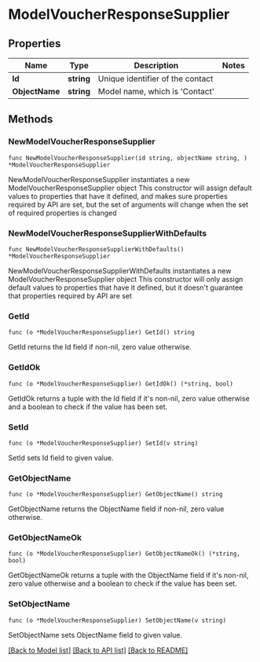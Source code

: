 # ModelVoucherResponseSupplier

## Properties

Name | Type | Description | Notes
------------ | ------------- | ------------- | -------------
**Id** | **string** | Unique identifier of the contact | 
**ObjectName** | **string** | Model name, which is &#39;Contact&#39; | 

## Methods

### NewModelVoucherResponseSupplier

`func NewModelVoucherResponseSupplier(id string, objectName string, ) *ModelVoucherResponseSupplier`

NewModelVoucherResponseSupplier instantiates a new ModelVoucherResponseSupplier object
This constructor will assign default values to properties that have it defined,
and makes sure properties required by API are set, but the set of arguments
will change when the set of required properties is changed

### NewModelVoucherResponseSupplierWithDefaults

`func NewModelVoucherResponseSupplierWithDefaults() *ModelVoucherResponseSupplier`

NewModelVoucherResponseSupplierWithDefaults instantiates a new ModelVoucherResponseSupplier object
This constructor will only assign default values to properties that have it defined,
but it doesn't guarantee that properties required by API are set

### GetId

`func (o *ModelVoucherResponseSupplier) GetId() string`

GetId returns the Id field if non-nil, zero value otherwise.

### GetIdOk

`func (o *ModelVoucherResponseSupplier) GetIdOk() (*string, bool)`

GetIdOk returns a tuple with the Id field if it's non-nil, zero value otherwise
and a boolean to check if the value has been set.

### SetId

`func (o *ModelVoucherResponseSupplier) SetId(v string)`

SetId sets Id field to given value.


### GetObjectName

`func (o *ModelVoucherResponseSupplier) GetObjectName() string`

GetObjectName returns the ObjectName field if non-nil, zero value otherwise.

### GetObjectNameOk

`func (o *ModelVoucherResponseSupplier) GetObjectNameOk() (*string, bool)`

GetObjectNameOk returns a tuple with the ObjectName field if it's non-nil, zero value otherwise
and a boolean to check if the value has been set.

### SetObjectName

`func (o *ModelVoucherResponseSupplier) SetObjectName(v string)`

SetObjectName sets ObjectName field to given value.



[[Back to Model list]](../README.md#documentation-for-models) [[Back to API list]](../README.md#documentation-for-api-endpoints) [[Back to README]](../README.md)


